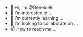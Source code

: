 - 👋 Hi, I’m @GeneiceB
- 👀 I’m interested in ...
- 🌱 I’m currently learning ...
- 💞️ I’m looking to collaborate on ...
- 📫 How to reach me ...

<!---
GeneiceB/GeneiceB is a ✨ special ✨ repository because its `README.md` (this file) appears on your GitHub profile.
You can click the Preview link to take a look at your changes.
--->

